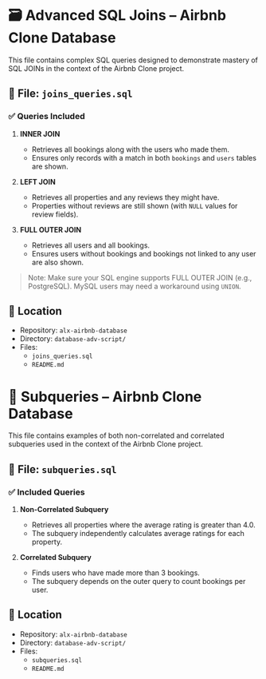 # 🗃️ Advanced SQL Joins – Airbnb Clone Database

This file contains complex SQL queries designed to demonstrate mastery of SQL JOINs in the context of the Airbnb Clone project.

## 📌 File: `joins_queries.sql`

### ✅ Queries Included

1. **INNER JOIN**
   - Retrieves all bookings along with the users who made them.
   - Ensures only records with a match in both `bookings` and `users` tables are shown.

2. **LEFT JOIN**
   - Retrieves all properties and any reviews they might have.
   - Properties without reviews are still shown (with `NULL` values for review fields).

3. **FULL OUTER JOIN**
   - Retrieves all users and all bookings.
   - Ensures users without bookings and bookings not linked to any user are also shown.

> Note: Make sure your SQL engine supports FULL OUTER JOIN (e.g., PostgreSQL). MySQL users may need a workaround using `UNION`.

## 📁 Location

- Repository: `alx-airbnb-database`
- Directory: `database-adv-script/`
- Files:
  - `joins_queries.sql`
  - `README.md`

# 📄 Subqueries – Airbnb Clone Database

This file contains examples of both non-correlated and correlated subqueries used in the context of the Airbnb Clone project.

## 📌 File: `subqueries.sql`

### ✅ Included Queries

1. **Non-Correlated Subquery**
   - Retrieves all properties where the average rating is greater than 4.0.
   - The subquery independently calculates average ratings for each property.

2. **Correlated Subquery**
   - Finds users who have made more than 3 bookings.
   - The subquery depends on the outer query to count bookings per user.

## 📁 Location

- Repository: `alx-airbnb-database`
- Directory: `database-adv-script/`
- Files:
  - `subqueries.sql`
  - `README.md`
